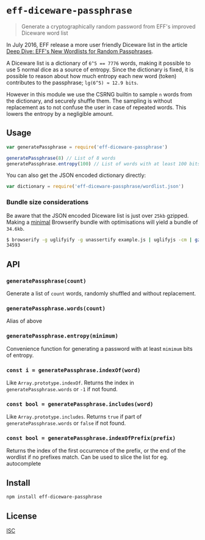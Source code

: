 # `eff-diceware-passphrase`

> Generate a cryptographically random password from EFF's improved Diceware word list

In July 2016, EFF release a more user friendly Diceware list in the article
[Deep Dive: EFF's New Wordlists for Random Passphrases](https://www.eff.org/deeplinks/2016/07/new-wordlists-random-passphrases).

A Diceware list is a dictionary of `6^5 == 7776` words, making it possible to
use 5 normal dice as a source of entropy. Since the dictionary is fixed, it is
possible to reason about how much entropy each new word (token) contributes to
the passphrase; `lg(6^5) ≈ 12.9 bits`.

However in this module we use the CSRNG builtin to sample `n` words from
the dictionary, and securely shuffle them. The sampling is without replacement
as to not confuse the user in case of repeated words.
This lowers the entropy by a negligible amount.

## Usage

```js
var generatePassphrase = require('eff-diceware-passphrase')

generatePassphrase(8) // List of 8 words
generatePassphrase.entropy(100) // List of words with at least 100 bits of entropy

```

You can also get the JSON encoded dictionary directly:

```js
var dictionary = require('eff-diceware-passphrase/wordlist.json')
```

### Bundle size considerations

Be aware that the JSON encoded Diceware list is just over `25kb` gzipped.
Making a [minimal](example.js) Browserify bundle with optimisations will yield
a bundle of `34.6kb`.

```sh
$ browserify -g uglifyify -g unassertify example.js | uglifyjs -cm | gzip - | wc -c
34593
```

## API

### `generatePassphrase(count)`

Generate a list of `count` words, randomly shuffled and without replacement.

### `generatePassphrase.words(count)`

Alias of above

### `generatePassphrase.entropy(minimum)`

Convenience function for generating a password with at least `mimimum` bits of entropy.

### `const i = generatePassphrase.indexOf(word)`

Like `Array.prototype.indexOf`. Returns the index in `generatePassphrase.words`
or `-1` if not found.

### `const bool = generatePassphrase.includes(word)`

Like `Array.prototype.includes`. Returns `true` if part of
`generatePassphrase.words` or `false` if not found.

### `const bool = generatePassphrase.indexOfPrefix(prefix)`

Returns the index of the first occurrence of the prefix, or the end of the
wordlist if no prefixes match. Can be used to slice the list for eg. autocomplete

## Install

```sh
npm install eff-diceware-passphrase
```

## License

[ISC](LICENSE.md)
